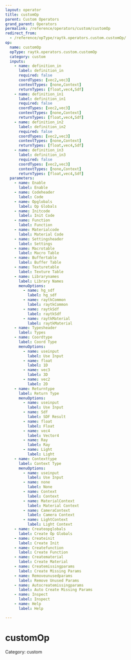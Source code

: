 ```yaml
---
layout: operator
title: customOp
parent: Custom Operators
grand_parent: Operators
permalink: /reference/operators/custom/customOp
redirect_from:
  - /reference/opType/raytk.operators.custom.customOp/
op:
  name: customOp
  opType: raytk.operators.custom.customOp
  category: custom
  inputs:
    - name: definition_in
      label: definition_in
      required: false
      coordTypes: [vec2,vec3]
      contextTypes: [none,Context]
      returnTypes: [float,vec4,Sdf]
    - name: definition_in1
      label: definition_in1
      required: false
      coordTypes: [vec2,vec3]
      contextTypes: [none,Context]
      returnTypes: [float,vec4,Sdf]
    - name: definition_in2
      label: definition_in2
      required: false
      coordTypes: [vec2,vec3]
      contextTypes: [none,Context]
      returnTypes: [float,vec4,Sdf]
    - name: definition_in3
      label: definition_in3
      required: false
      coordTypes: [vec2,vec3]
      contextTypes: [none,Context]
      returnTypes: [float,vec4,Sdf]
  parameters:
    - name: Enable
      label: Enable
    - name: Codeheader
      label: Code
    - name: Opglobals
      label: Op Globals
    - name: Initcode
      label: Init Code
    - name: Function
      label: Function
    - name: Materialcode
      label: Material Code
    - name: Settingsheader
      label: Settings
    - name: Macrotable
      label: Macro Table
    - name: Buffertable
      label: Buffer Table
    - name: Texturetable
      label: Texture Table
    - name: Librarynames
      label: Library Names
      menuOptions:
        - name: hg_sdf
          label: hg_sdf
        - name: raytkCommon
          label: raytkCommon
        - name: raytkSdf
          label: raytkSdf
        - name: raytkMaterial
          label: raytkMaterial
    - name: Typesheader
      label: Types
    - name: Coordtype
      label: Coord Type
      menuOptions:
        - name: useinput
          label: Use Input
        - name: float
          label: 1D
        - name: vec3
          label: 3D
        - name: vec2
          label: 2D
    - name: Returntype
      label: Return Type
      menuOptions:
        - name: useinput
          label: Use Input
        - name: Sdf
          label: SDF Result
        - name: float
          label: Float
        - name: vec4
          label: Vector4
        - name: Ray
          label: Ray
        - name: Light
          label: Light
    - name: Contexttype
      label: Context Type
      menuOptions:
        - name: useinput
          label: Use Input
        - name: none
          label: None
        - name: Context
          label: Context
        - name: MaterialContext
          label: Material Context
        - name: CameraContext
          label: Camera Context
        - name: LightContext
          label: Light Context
    - name: Createopglobals
      label: Create Op Globals
    - name: Createinit
      label: Create Init
    - name: Createfunction
      label: Create Function
    - name: Creatematerial
      label: Create Material
    - name: Createmissingparams
      label: Create Missing Params
    - name: Removeunusedparams
      label: Remove Unused Params
    - name: Autocreatemissingparams
      label: Auto Create Missing Params
    - name: Inspect
      label: Inspect
    - name: Help
      label: Help

---
```


# customOp

Category: custom

